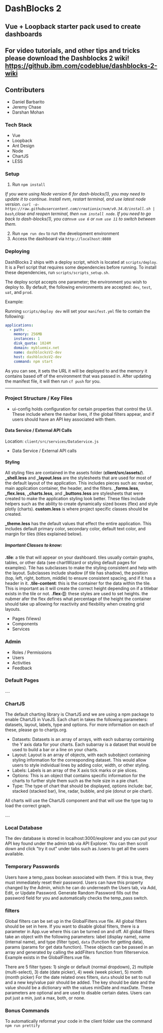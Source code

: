 # DashBlocks 2

## Vue + Loopback starter pack used to create dashboards

## For video tutorials, and other tips and tricks please download the Dashblocks 2 wiki! https://github.ibm.com/codeblue/dashblocks-2-wiki

## Contributers

- Daniel Barbarito
- Jeremy Chase
- Darshan Mohan

### Tech Stack

- Vue
- Loopback
- Ant Design
- Node
- ChartJS
- LESS

### Setup

1. Run `npm install`

_If you were using Node version 6 for dash-blocks(1), you may need to update it to continue. Install nvm, restart terminal, and use latest node version. `curl -o- https://raw.githubusercontent.com/creationix/nvm/v0.34.0/install.sh | bash`,close and reopen terminal, then `nvm install node`. If you need to go back to dash-blocks(1), you can`nvm use 6` or `nvm use 11` to switch between them._

2. Run `npm run dev` to run the development environment
3. Access the dashboard via `http://localhost:8080`

### Deploying

DashBlocks 2 ships with a deploy script, which is located at `scripts/deploy`. It is a Perl script that requires some dependencies before running. To install these dependencies, run `scripts/scripts_setup.sh`.

The deploy script accepts one parameter; the environment you wish to deploy to. By default, the following environments are accepted: `dev`, `test`, `uat`, and `prod`.

Example:

Running `scripts/deploy dev` will set your `manifest.yml` file to contain the following:

```yaml
applications:
  - path: .
    memory: 256MB
    instances: 1
    disk_quota: 1024M
    domain: mybluemix.net
    name: dashblocksV2-dev
    host: dashblocksV2-dev
    command: npm start
```

As you can see, it sets the URL it will be deployed to and the memory it contains based off of the environment that was passed in. After updating the manifest file, it will then run `cf push` for you.

---

### Project Structure / Key Files

- ui-config holds configuration for certain properties that control the UI. These include where the navbar lives, if the global filters appear, and if users should have an API key associated with them.

#### Data Service / External API Calls

Location: `client/src/services/DataService.js`

- Data Service / External API calls

#### Styling

All styling files are contained in the assets folder (**client/src/assets/**). **\_shell.less** and **\_layout.less** are the stylesheets that are used for most of the default layout of the application. This includes pieces such as: navbar, main application container, the header, and the filters. **\_forms.less**, **\_flex.less**, **\_charts.less**, and **\_buttons.less** are stylesheets that were created to make the application styling look better. These files include helpers such as the ability to create dynamically sized boxes (flex) and style plotly (charts). **custom.less** is where project specific classes should be created.

**\_theme.less** has the default values that effect the entire application. This includes default primary color, secondary color, default text color, and margin for tiles (tiles explained below).

##### Important Classes to know:

**.tile**: a tile that will appear on your dashboard. tiles usually contain graphs, tables, or other data (see chartWizard or styling default pages for examples). Tile has subclasses to make the styling consistent and help with the layout. Subclasses include shadow (if tile has shadow), the position (top, left, right, bottom, middle) to ensure consistent spacing, and if it has a header in it.
**.tile-content**: this is the container for the data within the tile. This is important as it will create the correct height depending on if a titlebar exists in the tile or not.
**.flex-[]**: these styles are used to set heights. the nubmer afer the flex defines what percentage of the height the container should take up allowing for reactivity and flexbility when creating grid layouts.

- Pages (Views)
- Components
- Services

### Admin

- Roles / Permissions
- Users
- Activities
- Feedback

### Default Pages

....

### ChartJS

The default charting library is ChartJS and we are using a npm package to enable ChartJS in VueJS. Each chart in takes the following parameters: datasets, layout, labels, type and options. For more information on each of these, please go to chartjs.org.

- Datasets: Datasets is an array of arrays, with each subarray containing the Y axis data for your charts. Each subarray is a dataset that would be used to build a bar or a line on your charts.
- Layout: Layout is an array of objects, with each subobject containing styling information for the corresponding dataset. This would allow users to style individual lines by adding color, width, or other styling.
- Labels: Labels is an array of the X axis tick marks or pie slices.
- Options: This is an object that contains specific information for the charts to further style them such as the hole size in a pie chart.
- Type: The type of chart that should be displayed, options include: bar, stacked (stacked bar), line, radar, bubble, and pie (donut or pie chart).

All charts will use the ChartJS component and that will use the type tag to load the correct graph.

....

### Local Database

The dev database is stored in localhost:3000/explorer and you can put your API key found under the admin tab via API Explorer. You can then scroll down and click "try it out" under tabs such as /users to get all the users available.

### Temporary Passwords

Users have a temp_pass boolean associated with them. If this is true, they must immediately reset their password. Users can have this property changed by the Admin, which he can do underneath the Users tab, via Add, Edit, or Update Password. Generate Random Password fills out the password field for you and automatically checks the temp_pass switch.

### filters

Global filters can be set up in the GlobalFilters.vue file. All global filters should be set in here. If you want to disable global filters, there is a parameter in App.vue where this can be turned on and off. All global filters take an object with the following parameters: label (display name), name (internal name), and type (filter type), `data` (function for getting data), params (params for get data function). These objects can be passed in an array and generated by calling the addFilters function from filterservice. Example exists in the GlobalFilters.vue file.

There are 5 filter types: 1) single or default (normal dropdown), 2) multiple (multi-select), 3) date (date picker), 4) week (week picker), 5) month (month picker)
For the date related ones filters, `data` should be set to null and a new key/value pair should be added. The key should be date and the value should be a dictionary with the values minDate and maxDate. These parameters are optional and are used to disable certain dates. Users can put just a min, just a max, both, or none.

### Bonus Commands

To automatically reformat your code in the client folder use the command `npm run prettify`
